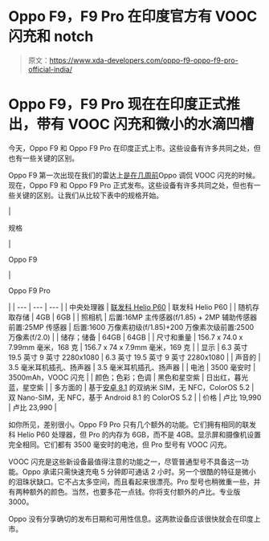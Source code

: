 # Oppo F9，F9 Pro 在印度官方有 VOOC 闪充和 notch

> 原文：<https://www.xda-developers.com/oppo-f9-oppo-f9-pro-official-india/>

# Oppo F9，F9 Pro 现在在印度正式推出，带有 VOOC 闪充和微小的水滴凹槽

今天，Oppo F9 和 Oppo F9 Pro 在印度正式上市。这些设备有许多共同之处，但也有一些关键的区别。

Oppo F9 第一次出现在我们的雷达上[是在几周前](https://www.xda-developers.com/oppo-f9-pro-teaser-vooc-flash-charging/)Oppo 调侃 VOOC 闪充的时候。现在，Oppo F9 和 Oppo F9 Pro 正式发布。这些设备有许多共同之处，但也有一些关键的区别。让我们从比较下表中的规格开始。

| 

规格

 | 

Oppo F9

 | 

Oppo F9 Pro

 |
| --- | --- | --- |
| 中央处理器 | [联发科 Helio P60](https://www.xda-developers.com/mediamediatek-helio-p6/) | 联发科 Helio P60 |
| 随机存取存储 | 4GB | 6GB |
| 照相机 | 后置:16MP 主传感器(f/1.85) + 2MP 辅助传感器前置:25MP 传感器 | 后置:1600 万像素初级(f/1.85)+200 万像素次级前置:2500 万像素(f/2.0) |
| 储存；储备 | 64GB | 64GB |
| 尺寸和重量 | 156.7 x 74.0 x 7.99mm 毫米，168 克 | 156.7 x 74 x 7.9mm 毫米，169 克 |
| 显示 | 6.3 英寸 19.5 英寸 9 英寸 2280x1080 | 6.3 英寸 19.5 英寸 9 英寸 2280x1080 |
| 声音的 | 3.5 毫米耳机插孔、扬声器 | 3.5 毫米耳机插孔、扬声器 |
| 电池 | 3500 毫安时 | 3500mAh，VOOC 闪充 |
| 颜色；色彩；色调 | 黑色和星空紫 | 日出红，暮光蓝，星空紫 |
| 多方面的 | 基于[安卓 8.1](https://www.xda-developers.com/tag/android-oreo/) 的双纳米 SIM，无 NFC，ColorOS 5.2 | 双 Nano-SIM，无 NFC，基于 Android 8.1 的 ColorOS 5.2 |
| 价格 | 卢比 19,990 | 卢比 23,990 |

如你所见，差别很小。Oppo F9 Pro 只有几个额外的功能。它们拥有相同的联发科 Helio P60 处理器，但 Pro 的内存为 6GB，而不是 4GB。显示屏和摄像机设置完全相同。它们都有 3500 毫安时的电池，但 Pro 型号有 VOOC 闪充。

VOOC 闪充是这些新设备最值得注意的功能之一，尽管普通型号不具备这一功能。Oppo 承诺只需快速充电 5 分钟即可通话 2 小时。另一个很酷的特征是微小的泪珠状缺口。它不占太多空间，而且看起来很漂亮。Pro 型号也稍微重一些，并有两种额外的颜色。当然，也要多花一点钱。你将支付额外的卢比。专业版 3000。

Oppo 没有分享确切的发布日期和可用性信息。这两款设备应该很快就会在印度上市。
